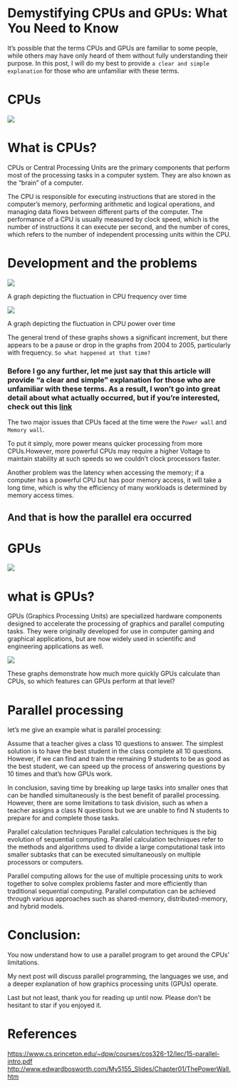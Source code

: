 # Demystifying CPUs and GPUs: What You Need to Know
It’s possible that the terms CPUs and GPUs are familiar to some people, while others may have only heard of them without fully understanding their purpose. In this post, I will do my best to provide `a clear and simple explanation` for those who are unfamiliar with these terms.


# CPUs

![](https://st4.depositphotos.com/2978065/26363/v/600/depositphotos_263634270-stock-video-render-animation-artificial-intelligence-cpu.jpg")


# What is CPUs?
CPUs or Central Processing Units are the primary components that perform most of the processing tasks in a computer system. They are also known as the “brain” of a computer.

The CPU is responsible for executing instructions that are stored in the computer’s memory, performing arithmetic and logical operations, and managing data flows between different parts of the computer. The performance of a CPU is usually measured by clock speed, which is the number of instructions it can execute per second, and the number of cores, which refers to the number of independent processing units within the CPU.

# Development and the problems
<img src="https://miro.medium.com/v2/resize:fit:720/format:webp/1*DvatFeAdCcXAOTvbB39tnw.png">

  A graph depicting the fluctuation in CPU frequency over time
  
  <img src="https://miro.medium.com/v2/resize:fit:720/format:webp/1*SWSJcjLVGgDhHXriSWT_eg.png">

A graph depicting the fluctuation in CPU power over time

The general trend of these graphs shows a significant increment, but there appears to be a pause or drop in the graphs from 2004 to 2005, particularly with frequency. `So what happened at that time?`

### Before I go any further, let me just say that this article will provide “a clear and simple” explanation for those who are unfamiliar with these terms. As a result, I won’t go into great detail about what actually occurred, but if you’re interested, check out this [link](http://www.edwardbosworth.com/My5155_Slides/Chapter01/ThePowerWall.htm)

The two major issues that CPUs faced at the time were the `Power wall` and `Memory wall`.

To put it simply, more power means quicker processing from more CPUs.However, more powerful CPUs may require a higher Voltage to maintain stability at such speeds so we couldn’t clock processors faster.

Another problem was the latency when accessing the memory; if a computer has a powerful CPU but has poor memory access, it will take a long time, which is why the efficiency of many workloads is determined by memory access times.

## And that is how the parallel era occurred
# GPUs

![](https://www.shutterstock.com/shutterstock/videos/1074222746/thumb/7.jpg?ip=x480")

# what is GPUs?
GPUs (Graphics Processing Units) are specialized hardware components designed to accelerate the processing of graphics and parallel computing tasks. They were originally developed for use in computer gaming and graphical applications, but are now widely used in scientific and engineering applications as well.


![](http://www.nextplatform.com/wp-content/uploads/2019/07/decade-gpu-natoli.jpg")

These graphs demonstrate how much more quickly GPUs calculate than CPUs, so which features can GPUs perform at that level?

# Parallel processing
let’s me give an example what is parallel processing:

Assume that a teacher gives a class 10 questions to answer. The simplest solution is to have the best student in the class complete all 10 questions. However, if we can find and train the remaining 9 students to be as good as the best student, we can speed up the process of answering questions by 10 times and that’s how GPUs work.

In conclusion, saving time by breaking up large tasks into smaller ones that can be handled simultaneously is the best benefit of parallel processing. However, there are some limitations to task division, such as when a teacher assigns a class N questions but we are unable to find N students to prepare for and complete those tasks.

Parallel calculation techniques
Parallel calculation techniques is the big evolution of sequential computing. Parallel calculation techniques refer to the methods and algorithms used to divide a large computational task into smaller subtasks that can be executed simultaneously on multiple processors or computers.

Parallel computing allows for the use of multiple processing units to work together to solve complex problems faster and more efficiently than traditional sequential computing. Parallel computation can be achieved through various approaches such as shared-memory, distributed-memory, and hybrid models.

# Conclusion:
You now understand how to use a parallel program to get around the CPUs’ limitations.

My next post will discuss parallel programming, the languages we use, and a deeper explanation of how graphics processing units (GPUs) operate.

Last but not least, thank you for reading up until now. Please don’t be hesitant to star if you enjoyed it.

# References

https://www.cs.princeton.edu/~dpw/courses/cos326-12/lec/15-parallel-intro.pdf
http://www.edwardbosworth.com/My5155_Slides/Chapter01/ThePowerWall.htm

